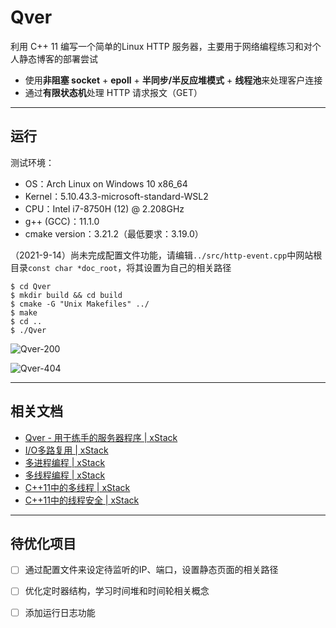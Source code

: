 # Qver

利用 C++ 11 编写一个简单的Linux HTTP 服务器，主要用于网络编程练习和对个人静态博客的部署尝试

- 使用**非阻塞 socket** + **epoll** + **半同步/半反应堆模式** + **线程池**来处理客户连接
- 通过**有限状态机**处理 HTTP 请求报文（GET）

---

## 运行

测试环境：

- OS：Arch Linux on Windows 10 x86_64
- Kernel：5.10.43.3-microsoft-standard-WSL2
- CPU：Intel i7-8750H (12) @ 2.208GHz
- g++ (GCC)：11.1.0
- cmake version：3.21.2（最低要求：3.19.0）

（2021-9-14）尚未完成配置文件功能，请编辑`../src/http-event.cpp`中网站根目录`const char *doc_root`，将其设置为自己的相关路径

```
$ cd Qver
$ mkdir build && cd build
$ cmake -G "Unix Makefiles" ../
$ make
$ cd ..
$ ./Qver
```

![Qver-200](https://xqmq--blog-image.oss-cn-shenzhen.aliyuncs.com/blog-image/Qver-200.png)

![Qver-404](https://xqmq--blog-image.oss-cn-shenzhen.aliyuncs.com/blog-image/Qver-404.png)

---

## 相关文档

- [Qver - 用于练手的服务器程序 | xStack](http://www.xqmq.icu/posts/2be28fe1.html)
- [I/O多路复用 | xStack](http://www.xqmq.icu/posts/7ce262fd.html)
- [多进程编程 | xStack](http://www.xqmq.icu/posts/716f0d9b.html)
- [多线程编程 | xStack](http://www.xqmq.icu/posts/341a9d02.html)
- [C++11中的多线程 | xStack](http://www.xqmq.icu/posts/c838ae05.html)
- [C++11中的线程安全 | xStack](http://www.xqmq.icu/posts/6320f5a6.html)

---

## 待优化项目

- [ ] 通过配置文件来设定待监听的IP、端口，设置静态页面的相关路径
- [ ] 优化定时器结构，学习时间堆和时间轮相关概念
- [ ] 添加运行日志功能

